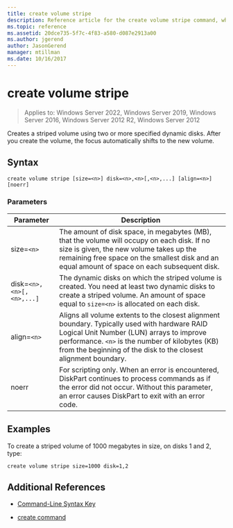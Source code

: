 ```yaml
---
title: create volume stripe
description: Reference article for the create volume stripe command, which creates a striped volume using two or more specified dynamic disks.
ms.topic: reference
ms.assetid: 20dce735-5f7c-4f83-a580-d087e2913a00
ms.author: jgerend
author: JasonGerend
manager: mtillman
ms.date: 10/16/2017
---
```

# create volume stripe

>Applies to: Windows Server 2022, Windows Server 2019, Windows Server 2016, Windows Server 2012 R2, Windows Server 2012

Creates a striped volume using two or more specified dynamic disks. After you create the volume, the focus automatically shifts to the new volume.

## Syntax

```
create volume stripe [size=<n>] disk=<n>,<n>[,<n>,...] [align=<n>] [noerr]
```

### Parameters

| Parameter | Description |
| --------- |  -----------|
| size=`<n>` | The amount of disk space, in megabytes (MB), that the volume will occupy on each disk. If no size is given, the new volume takes up the remaining free space on the smallest disk and an equal amount of space on each subsequent disk. |
| disk=`<n>,<n>[,<n>,...]` | The dynamic disks on which the striped volume is created. You need at least two dynamic disks to create a striped volume. An amount of space equal to `size=<n>` is allocated on each disk. |
| align=`<n>` | Aligns all volume extents to the closest alignment boundary. Typically used with hardware RAID Logical Unit Number (LUN) arrays to improve performance. `<n>` is the number of kilobytes (KB) from the beginning of the disk to the closest alignment boundary. |
| noerr | For scripting only. When an error is encountered, DiskPart continues to process commands as if the error did not occur. Without this parameter, an error causes DiskPart to exit with an error code. |

## Examples

To create a striped volume of 1000 megabytes in size, on disks 1 and 2, type:

```
create volume stripe size=1000 disk=1,2
```

## Additional References

- [Command-Line Syntax Key](command-line-syntax-key.md)

- [create command](create.md)
